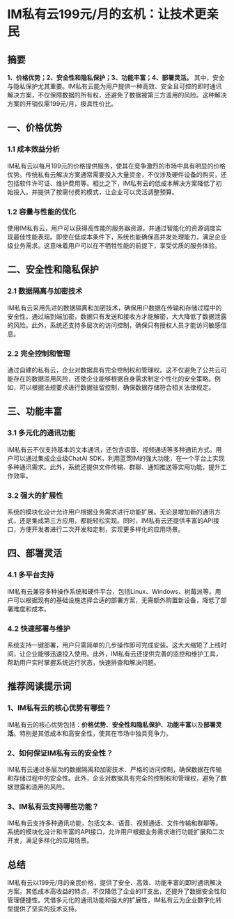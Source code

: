 # IM私有云199元/月的玄机：让技术更亲民

## 摘要

**1、价格优势；2、安全性和隐私保护；3、功能丰富；4、部署灵活。** 其中，安全与隐私保护尤其重要。IM私有云能为用户提供一种高效、安全且可控的即时通讯解决方案，不仅保障数据的所有权，还避免了数据被第三方滥用的风险。这种解决方案的开销仅需199元/月，极具性价比。

## 一、价格优势

### 1.1 成本效益分析

IM私有云以每月199元的价格提供服务，使其在竞争激烈的市场中具有明显的价格优势。传统私有云解决方案通常需要投入大量资金，不仅涉及硬件设备的购买，还包括软件许可证、维护费用等。相比之下，IM私有云的低成本解决方案降低了初始投入，并提供了按需付费的模式，让企业可以灵活调整预算。

### 1.2 容量与性能的优化

使用IM私有云，用户可以获得高性能的服务器资源，并通过智能化的资源调度实现最佳性能表现。即使在低成本条件下，系统也能确保高并发处理能力，满足企业级业务需求。这意味着用户可以在不牺牲性能的前提下，享受优质的服务体验。

## 二、安全性和隐私保护

### 2.1 数据隔离与加密技术

IM私有云采用先进的数据隔离和加密技术，确保用户数据在传输和存储过程中的安全性。通过端到端加密，数据只有发送和接收方才能解密，大大降低了数据泄露的风险。此外，系统还支持多层次的访问控制，确保只有授权人员才能访问敏感信息。

### 2.2 完全控制和管理

通过自建的私有云，企业对数据具有完全控制权和管理权。这不仅避免了公共云可能存在的数据滥用风险，还使企业能够根据自身需求制定个性化的安全策略。例如，可以根据法规要求进行数据驻留控制，确保数据存储符合相关法律规定。

## 三、功能丰富

### 3.1 多元化的通讯功能

IM私有云不仅支持基本的文本通讯，还包含语音、视频通话等多种通讯方式。用户可以通过集成企业级ChatAI SDK，利用蓝莺IM的强大功能，在一个平台上实现多种通讯需求。此外，系统还提供文件传输、群聊、通知推送等实用功能，提升工作效率。

### 3.2 强大的扩展性

系统的模块化设计允许用户根据业务需求进行功能扩展。无论是增加新的通讯方式，还是集成第三方应用，都能轻松实现。同时，IM私有云还提供丰富的API接口，方便开发者进行二次开发和定制，实现更多样化的应用场景。

## 四、部署灵活

### 4.1 多平台支持

IM私有云兼容多种操作系统和硬件平台，包括Linux、Windows、树莓派等。用户可以根据现有的基础设施选择合适的部署方案，无需额外购置新设备，降低了部署难度和成本。

### 4.2 快速部署与维护

系统支持一键部署，用户只需简单的几步操作即可完成安装。这大大缩短了上线时间，让企业能够迅速投入使用。此外，IM私有云还提供完善的监控和维护工具，帮助用户实时掌握系统运行状态，快速排查和解决问题。

## 推荐阅读提示词

### **1、IM私有云的核心优势有哪些？**

IM私有云的核心优势包括：**价格优势**、**安全性和隐私保护**、**功能丰富**以及**部署灵活**。特别是其低成本和高安全性，使其在市场中独具竞争力。

### **2、如何保证IM私有云的安全性？**

IM私有云通过多层次的数据隔离和加密技术、严格的访问控制，确保数据在传输和存储过程中的安全性。此外，企业对数据具有完全的控制权和管理权，避免了数据泄露和滥用的风险。

### **3、IM私有云支持哪些功能？**

IM私有云支持多种通讯功能，包括文本、语音、视频通话、文件传输和群聊等。系统的模块化设计和丰富的API接口，允许用户根据业务需求进行功能扩展和二次开发，满足多样化的应用场景。

## 总结

IM私有云以199元/月的亲民价格，提供了安全、高效、功能丰富的即时通讯解决方案。其低成本高收益的特点，不仅降低了企业的IT支出，还提升了数据安全性和管理便捷性。凭借多元化的通讯功能和强大的扩展性，IM私有云为企业数字化转型提供了坚实的技术支持。
